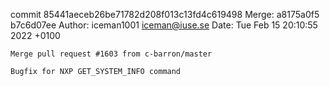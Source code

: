 commit 85441aeceb26be71782d208f013c13fd4c619498
Merge: a8175a0f5 b7c6d07ee
Author: iceman1001 <iceman@iuse.se>
Date:   Tue Feb 15 20:10:55 2022 +0100

    Merge pull request #1603 from c-barron/master
    
    Bugfix for NXP GET_SYSTEM_INFO command

